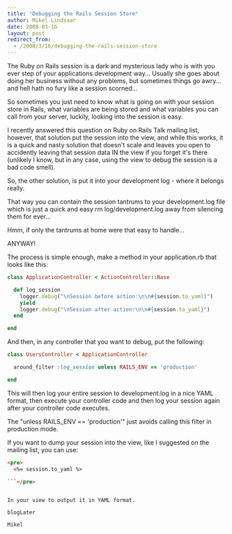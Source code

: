 ```yaml
---
title: "Debugging the Rails Session Store"
author: Mikel Lindsaar
date: 2008-03-16
layout: post
redirect_from:
  - /2008/3/16/debugging-the-rails-session-store
---
```

The Ruby on Rails session is a dark and mysterious lady who is with you
ever step of your applications development way... Usually she goes about
doing her business without any problems, but sometimes things go awry...
and hell hath no fury like a session scorned...

So sometimes you just need to know what is going on with your session
store in Rails, what variables are being stored and what variables you
can call from your server, luckily, looking into the session is easy.

I recently answered this question on Ruby on Rails Talk mailing list,
however, that solution put the session into the view, and while this
works, it is a quick and nasty solution that doesn't scale and leaves
you open to accidently leaving that session data IN the view if you
forget it's there (unlikely I know, but in any case, using the view to
debug the session is a bad code smell).

So, the other solution, is put it into your development log - where it
belongs really.

That way you can contain the session tantrums to your development.log
file which is just a quick and easy rm log/development.log away from
silencing them for ever...

Hmm, if only the tantrums at home were that easy to handle...

ANYWAY!

The process is simple enough, make a method in your application.rb that
looks like this:

``` ruby
class ApplicationController < ActionController::Base

  def log_session
    logger.debug("\nSession before action:\n\n#{session.to_yaml}")
    yield
    logger.debug("\nSession after action:\n\n#{session.to_yaml}")
  end

end
```

And then, in any controller that you want to debug, put the following:

``` ruby
class UsersController < ApplicationController

  around_filter :log_session unless RAILS_ENV == 'production'

end
```

This will then log your entire session to development.log in a nice YAML
format, then execute your controller code and then log your session
again after your controller code executes.

The "unless RAILS_ENV == 'production'" just avoids calling this filter
in production mode.

If you want to dump your session into the view, like I suggested on the
mailing list, you can use:

``` html
<pre>
  <%= session.to_yaml %>

```</pre>
```
```

In your view to output it in YAML format.

blogLater

Mikel

